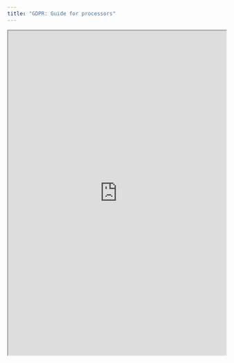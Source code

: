 ```yaml
---
title: "GDPR: Guide for processors"
---
```



<iframe height="750" width="100%" src="https://ewelton.github.io/ktest/wiki.html#GDPR:%20Guide%20for%20processors"></iframe>
